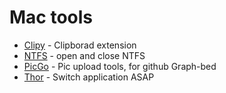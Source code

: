 # Mac tools
- [Clipy](https://github.com/Clipy/Clipy) - Clipborad extension
- [NTFS](https://www.jianshu.com/p/81d9f7ff9172) - open and close NTFS
- [PicGo](https://github.com/Molunerfinn/PicGo) - Pic upload tools, for github Graph-bed
- [Thor](https://github.com/gbammc/Thor) - Switch application ASAP